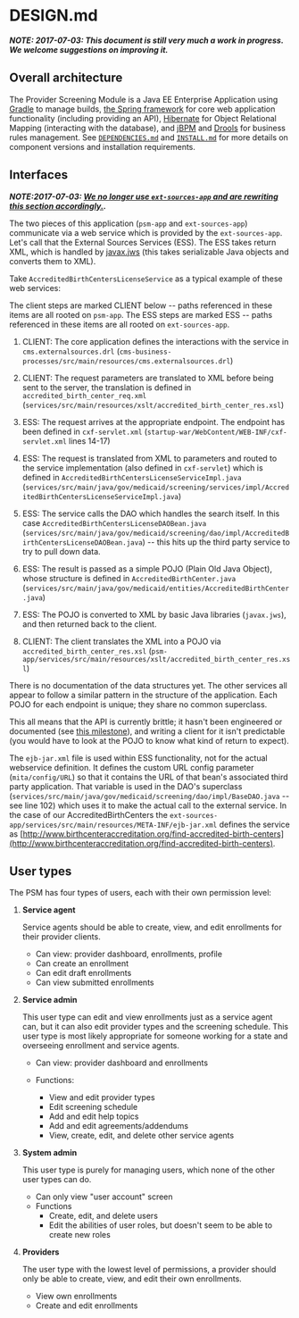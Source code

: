 # DESIGN.md

***NOTE: 2017-07-03: This document is still very much a work in
   progress.  We welcome suggestions on improving it.***

## Overall architecture

The Provider Screening Module is a Java EE Enterprise Application
using [Gradle](https://gradle.org/) to manage builds, [the Spring
framework](http://projects.spring.io/spring-framework/) for core web
application functionality (including providing an API),
[Hibernate](http://hibernate.org/) for Object Relational Mapping
(interacting with the database), and [jBPM](http://www.jbpm.org/) and
[Drools](http://drools.org/) for business rules management. See
[`DEPENDENCIES.md`](DEPENDENCIES.md) and [`INSTALL.md`](INSTALL.md)
for more details on component versions and installation requirements.

## Interfaces

***NOTE:2017-07-03: [We no longer use `ext-sources-app` and are
   rewriting this section
   accordingly.](https://github.com/OpenTechStrategies/psm/issues/165).***

The two pieces of this application (`psm-app` and `ext-sources-app`)
communicate via a web service which is provided by the `ext-sources-app`.
Let's call that the External Sources Services (ESS).  The ESS takes
return XML, which is handled by
[javax.jws](http://docs.oracle.com/javaee/5/api/javax/jws/package-summary.html)
(this takes serializable Java objects and converts them to XML).

Take `AccreditedBirthCentersLicenseService` as a typical example of these
web services:

The client steps are marked CLIENT below -- paths referenced in these
items are all rooted on `psm-app`.  The ESS steps are marked ESS -- paths
referenced in these items are all rooted on `ext-sources-app`.

1.  CLIENT: The core application defines the interactions with the
    service in `cms.externalsources.drl`
    (`cms-business-processes/src/main/resources/cms.externalsources.drl`)

2.  CLIENT:  The request parameters are translated to XML before being sent to
    the server, the translation is defined in
    `accredited_birth_center_req.xml`
    (`services/src/main/resources/xslt/accredited_birth_center_res.xsl`)

3.  ESS: The request arrives at the appropriate endpoint.  The endpoint has
    been defined in `cxf-servlet.xml`
    (`startup-war/WebContent/WEB-INF/cxf-servlet.xml`  lines 14-17)

4.  ESS: The request is translated from XML to parameters and routed to the
    service implementation (also defined in `cxf-servlet`) which is defined
    in `AccreditedBirthCentersLicenseServiceImpl.java`
    (`services/src/main/java/gov/medicaid/screening/services/impl/AccreditedBirthCentersLicenseServiceImpl.java`)

5.  ESS: The service calls the DAO which handles the search itself.  In this
    case `AccreditedBirthCentersLicenseDAOBean.java`
    (`services/src/main/java/gov/medicaid/screening/dao/impl/AccreditedBirthCentersLicenseDAOBean.java`)
    -- this hits up the third party service to try to pull down data.
    
6.  ESS: The result is passed as a simple POJO (Plain Old Java Object),
    whose structure is defined in `AccreditedBirthCenter.java`
    (`services/src/main/java/gov/medicaid/entities/AccreditedBirthCenter.java`)
    
7.  ESS: The POJO is converted to XML by basic Java libraries
    (`javax.jws`), and then returned back to the client.

8.  CLIENT: The client translates the XML into a POJO via
    `accredited_birth_center_res.xsl`
    (`psm-app/services/src/main/resources/xslt/accredited_birth_center_res.xsl`)

There is no documentation of the data structures yet.  The other
services all appear to follow a similar pattern in the structure of the
application.  Each POJO for each endpoint is unique; they share no
common superclass.

This all means that the API is currently brittle; it hasn't been
engineered or documented (see [this
milestone](https://github.com/OpenTechStrategies/psm/milestone/4)), and
writing a client for it isn't predictable (you would have to look at the
POJO to know what kind of return to expect).

The `ejb-jar.xml` file is used within ESS functionality, not for the
actual webservice definition.  It defines the custom URL config
parameter (`mita/config/URL`) so that it contains the URL of that bean's
associated third party application.  That variable is used in the DAO's
superclass
(`services/src/main/java/gov/medicaid/screening/dao/impl/BaseDAO.java` --
see line 102) which uses it to make the actual call to the external
service.  In the case of our AccreditedBirthCenters the
`ext-sources-app/services/src/main/resources/META-INF/ejb-jar.xml` defines
the service as
[http://www.birthcenteraccreditation.org/find-accredited-birth-centers](http://www.birthcenteraccreditation.org/find-accredited-birth-centers).


## User types

The PSM has four types of users, each with their own permission level:

1. __Service agent__
    
    Service agents should be able to create, view, and edit enrollments
    for their provider clients.

    - Can view: provider dashboard, enrollments, profile
    - Can create an enrollment
    - Can edit draft enrollments
    - Can view submitted enrollments
    
2. __Service admin__
    
    This user type can edit and view enrollments just as a service agent
    can, but it can also edit provider types and the screening schedule.
    This user type is most likely appropriate for someone working for a
    state and overseeing enrollment and service agents.
    
    - Can view: provider dashboard and enrollments
    
    - Functions:
        - View and edit provider types
        - Edit screening schedule
        - Add and edit help topics
        - Add and edit agreements/addendums
        - View, create, edit, and delete other service agents

3. __System admin__
    
    This user type is purely for managing users, which none of the other
    user types can do.
    
    - Can only view "user account" screen
    - Functions
        - Create, edit, and delete users
        - Edit the abilities of user roles, but doesn't seem to be able
          to create new roles

4. __Providers__
    
    The user type with the lowest level of permissions, a provider
    should only be able to create, view, and edit their own enrollments.

    - View own enrollments
    - Create and edit enrollments
 